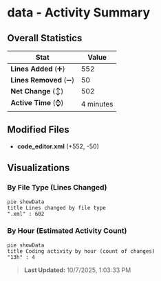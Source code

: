 # data - Activity Summary 

## Overall Statistics

| Stat                   | Value                                                             |
| ---------------------- | ----------------------------------------------------------------- |
| **Lines Added** (➕)   | 552                                          |
| **Lines Removed** (➖) | 50                                        |
| **Net Change** (↕)    | 502                |
| **Active Time** (⌚)   | 4 minutes |


## Modified Files
- **code_editor.xml** (+552, -50)

## Visualizations

### By File Type (Lines Changed)

```mermaid
pie showData
title Lines changed by file type
".xml" : 602
```

### By Hour (Estimated Activity Count)

```mermaid
pie showData
title Coding activity by hour (count of changes)
"13h" : 4
```


> **Last Updated:** 10/7/2025, 1:03:33 PM